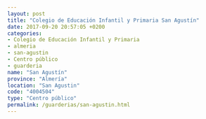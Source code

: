 ```yaml
---
layout: post
title: "Colegio de Educación Infantil y Primaria San Agustín"
date: 2017-09-20 20:57:05 +0200
categories:
- Colegio de Educación Infantil y Primaria
- almeria
- san-agustin
- Centro público
- guarderia
name: "San Agustín"
province: "Almería"
location: "San Agustin"
code: "4004504"
type: "Centro público"
permalink: /guarderias/san-agustin.html
---
```

